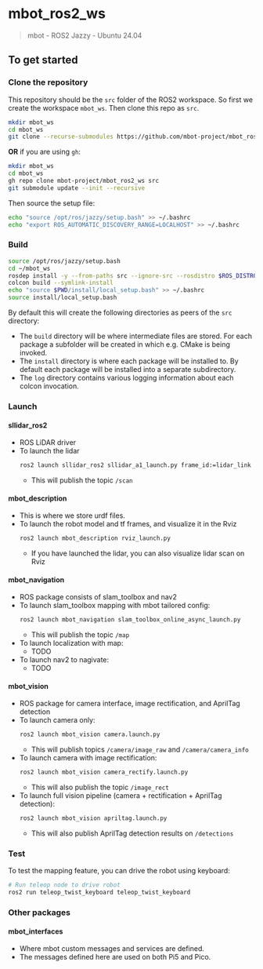 # mbot_ros2_ws
> mbot - ROS2 Jazzy - Ubuntu 24.04

## To get started
### Clone the repository
This repository should be the `src` folder of the ROS2 workspace. So first we create the workspace `mbot_ws`. Then clone this repo as `src`.
```bash
mkdir mbot_ws
cd mbot_ws
git clone --recurse-submodules https://github.com/mbot-project/mbot_ros2_ws.git src
```
**OR** if you are using `gh`:
```bash
mkdir mbot_ws
cd mbot_ws
gh repo clone mbot-project/mbot_ros2_ws src
git submodule update --init --recursive
```

Then source the setup file:
```bash
echo "source /opt/ros/jazzy/setup.bash" >> ~/.bashrc
echo "export ROS_AUTOMATIC_DISCOVERY_RANGE=LOCALHOST" >> ~/.bashrc
```

### Build 
```bash
source /opt/ros/jazzy/setup.bash
cd ~/mbot_ws
rosdep install -y --from-paths src --ignore-src --rosdistro $ROS_DISTRO --skip-keys=libcamera
colcon build --symlink-install
echo "source $PWD/install/local_setup.bash" >> ~/.bashrc
source install/local_setup.bash
```
By default this will create the following directories as peers of the `src` directory:
- The `build` directory will be where intermediate files are stored. For each package a subfolder will be created in which e.g. CMake is being invoked.
- The `install` directory is where each package will be installed to. By default each package will be installed into a separate subdirectory.
- The `log` directory contains various logging information about each colcon invocation.

### Launch
#### sllidar_ros2
- ROS LiDAR driver
- To launch the lidar
    ```bash
    ros2 launch sllidar_ros2 sllidar_a1_launch.py frame_id:=lidar_link 
    ```
    - This will publish the topic `/scan`
#### mbot_description
- This is where we store urdf files.
- To launch the robot model and tf frames, and visualize it in the Rviz
    ```bash
    ros2 launch mbot_description rviz_launch.py
    ```
    - If you have launched the lidar, you can also visualize lidar scan on Rviz

#### mbot_navigation
- ROS package consists of slam_toolbox and nav2
- To launch slam_toolbox mapping with mbot tailored config:
    ```bash
    ros2 launch mbot_navigation slam_toolbox_online_async_launch.py
    ```
    - This will publish the topic `/map`
- To launch localization with map:
    - TODO
- To launch nav2 to nagivate:
    - TODO

#### mbot_vision
- ROS package for camera interface, image rectification, and AprilTag detection
- To launch camera only:
    ```bash
    ros2 launch mbot_vision camera.launch.py
    ```
    - This will publish topics `/camera/image_raw` and `/camera/camera_info`
- To launch camera with image rectification:
    ```bash
    ros2 launch mbot_vision camera_rectify.launch.py
    ```
    - This will also publish the topic `/image_rect`
- To launch full vision pipeline (camera + rectification + AprilTag detection):
    ```bash
    ros2 launch mbot_vision apriltag.launch.py
    ```
    - This will also publish AprilTag detection results on `/detections`


### Test
To test the mapping feature, you can drive the robot using keyboard:
```bash
# Run teleop node to drive robot
ros2 run teleop_twist_keyboard teleop_twist_keyboard
```

### Other packages
#### mbot_interfaces
- Where mbot custom messages and services are defined.
- The messages defined here are used on both Pi5 and Pico.